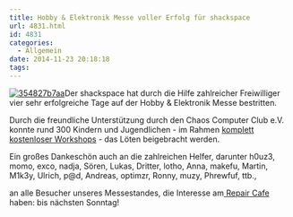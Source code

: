 ```yaml
---
title: Hobby & Elektronik Messe voller Erfolg für shackspace
url: 4831.html
id: 4831
categories:
  - Allgemein
date: 2014-11-23 20:18:18
tags:
---
```


[![354827b7aa](https://blog.shackspace.de/wp-content/uploads/2014/04/354827b7aa.jpg)](https://blog.shackspace.de/wp-content/uploads/2014/04/354827b7aa.jpg)Der shackspace hat durch die Hilfe zahlreicher Freiwilliger vier sehr erfolgreiche Tage auf der Hobby &amp; Elektronik Messe bestritten.

Durch die freundliche Unterstützung durch den Chaos Computer Club e.V. konnte rund 300 Kindern und Jugendlichen - im Rahmen [komplett kostenloser Workshops](https://blog.shackspace.de/?p=4805) - das Löten beigebracht werden.

Ein großes Dankeschön auch an die zahlreichen Helfer, darunter h0uz3, momo, exco, nadja, Sören, Lukas, Dritter, lotho, Anna, makefu, Martin, M1k3y, Ulrich, p@d, Andreas, optimzr, Ronny, muzy, Phrewfuf, ttb.,

an alle Besucher unseres Messestandes, die Interesse am[ Repair Cafe](https://blog.shackspace.de/?p=4827) haben: bis nächsten Sonntag!